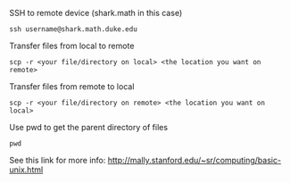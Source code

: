 SSH to remote device (shark.math in this case)

    ssh username@shark.math.duke.edu

Transfer files from local to remote

    scp -r <your file/directory on local> <the location you want on remote>
    
Transfer files from remote to local

    scp -r <your file/directory on remote> <the location you want on local>
    
    
Use pwd to get the parent directory of files

    pwd

See this link for more info: http://mally.stanford.edu/~sr/computing/basic-unix.html
